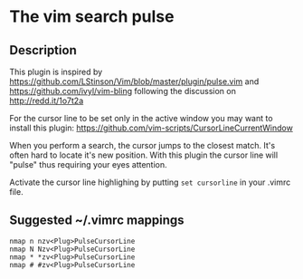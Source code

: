 # The vim search pulse

## Description

This plugin is inspired by
https://github.com/LStinson/Vim/blob/master/plugin/pulse.vim and
https://github.com/ivyl/vim-bling following the discussion on
http://redd.it/1o7t2a

For the cursor line to be set only in the active window you may want to install
this plugin: https://github.com/vim-scripts/CursorLineCurrentWindow

When you perform a search, the cursor jumps to the closest match. It's often
hard to locate it's new position. With this plugin the cursor line will "pulse"
thus requiring your eyes attention.

Activate the cursor line highlighing by putting `set cursorline` in your .vimrc
file.

## Suggested ~/.vimrc mappings

    nmap n nzv<Plug>PulseCursorLine
    nmap N Nzv<Plug>PulseCursorLine
    nmap * *zv<Plug>PulseCursorLine
    nmap # #zv<Plug>PulseCursorLine
